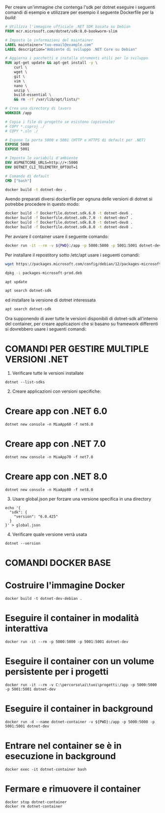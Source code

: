 Per creare un'immagine che contenga l'sdk per dotnet eseguire i seguenti comandi di esempio e utilizzare per esempio il seguente Dockerfile per la *build*:

```dockerfile
# Utilizza l'immagine ufficiale .NET SDK basata su Debian
FROM mcr.microsoft.com/dotnet/sdk:8.0-bookworm-slim

# Imposta le informazioni del maintainer
LABEL maintainer="tuo-email@example.com"
LABEL description="Ambiente di sviluppo .NET Core su Debian"

# Aggiorna i pacchetti e installa strumenti utili per lo sviluppo
RUN apt-get update && apt-get install -y \
    curl \
    wget \
    git \
    vim \
    nano \
    unzip \
    build-essential \
    && rm -rf /var/lib/apt/lists/*

# Crea una directory di lavoro
WORKDIR /app

# Copia i file di progetto se esistono (opzionale)
# COPY *.csproj ./
# COPY *.sln ./

# Espone la porta 5000 e 5001 (HTTP e HTTPS di default per .NET)
EXPOSE 5000
EXPOSE 5001

# Imposta le variabili d'ambiente
ENV ASPNETCORE_URLS=http://+:5000
ENV DOTNET_CLI_TELEMETRY_OPTOUT=1

# Comando di default
CMD ["bash"]
```

```bash
docker build -t dotnet-dev .
```
Avendo preparati diversi dockerfile per ognuna delle versioni di dotnet si potrebbe procedere in questo modo:

```bash
docker build -f Dockerfile.dotnet.sdk.6.0 -t dotnet-dev6 .
docker build -f Dockerfile.dotnet.sdk.7.0 -t dotnet-dev7 .
docker build -f Dockerfile.dotnet.sdk.8.0 -t dotnet-dev8 .
docker build -f Dockerfile.dotnet.sdk.8.0 -t dotnet-dev8 .
```

Per avviare il container usare il seguente comando:

```bash
docker run -it --rm -v ${PWD}:/app -p 5000:5000 -p 5001:5001 dotnet-dev
```
Per installare il repostitory sotto /etc/apt usare i seguenti comandi:

```bash
wget https://packages.microsoft.com/config/debian/12/packages-microsoft-prod.deb -O packages-microsoft-prod.deb

dpkg -i packages-microsoft-prod.deb 

apt update

apt search dotnet-sdk
```

ed installare la versione di dotnet interessata

```bash
apt search dotnet-sdk
```
Ora supponendo di aver tutte le versioni disponibili di dotnet-sdk all'interno del container, per creare applicazioni che si basano su framework differenti si dovrebbero usare i seguenti comandi:


# COMANDI PER GESTIRE MULTIPLE VERSIONI .NET

1. Verificare tutte le versioni installate
```
dotnet --list-sdks
```
2. Creare applicazioni con versioni specifiche:

# Creare app con .NET 6.0
```
dotnet new console -n MiaApp60 -f net6.0
```

# Creare app con .NET 7.0  
```
dotnet new console -n MiaApp70 -f net7.0
```
# Creare app con .NET 8.0
```
dotnet new console -n MiaApp80 -f net8.0
```

3. Usare global.json per forzare una versione specifica in una directory
```
echo '{
  "sdk": {
    "version": "6.0.425"
  }
}' > global.json
```
4. Verificare quale versione verrà usata
```
dotnet --version
```
# COMANDI DOCKER BASE

# Costruire l'immagine Docker
```
docker build -t dotnet-dev-debian .
```
# Eseguire il container in modalità interattiva
```
docker run -it --rm -p 5000:5000 -p 5001:5001 dotnet-dev
```
# Eseguire il container con un volume persistente per i progetti
```
docker run -it --rm -v C:\percorso\ai\tuoi\progetti:/app -p 5000:5000 -p 5001:5001 dotnet-dev
```
# Eseguire il container in background
```
docker run -d --name dotnet-container -v ${PWD}:/app -p 5000:5000 -p 5001:5001 dotnet-dev
```
# Entrare nel container se è in esecuzione in background
```
docker exec -it dotnet-container bash
```
# Fermare e rimuovere il container
```
docker stop dotnet-container
docker rm dotnet-container
```
